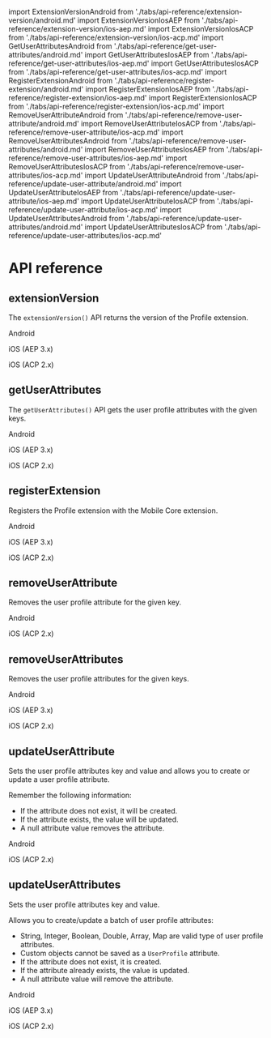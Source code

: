 import ExtensionVersionAndroid from './tabs/api-reference/extension-version/android.md'
import ExtensionVersionIosAEP from './tabs/api-reference/extension-version/ios-aep.md'
import ExtensionVersionIosACP from './tabs/api-reference/extension-version/ios-acp.md'
import GetUserAttributesAndroid from './tabs/api-reference/get-user-attributes/android.md'
import GetUserAttributesIosAEP from './tabs/api-reference/get-user-attributes/ios-aep.md'
import GetUserAttributesIosACP from './tabs/api-reference/get-user-attributes/ios-acp.md'
import RegisterExtensionAndroid from './tabs/api-reference/register-extension/android.md'
import RegisterExtensionIosAEP from './tabs/api-reference/register-extension/ios-aep.md'
import RegisterExtensionIosACP from './tabs/api-reference/register-extension/ios-acp.md'
import RemoveUserAttributeAndroid from './tabs/api-reference/remove-user-attribute/android.md'
import RemoveUserAttributeIosACP from './tabs/api-reference/remove-user-attribute/ios-acp.md'
import RemoveUserAttributesAndroid from './tabs/api-reference/remove-user-attributes/android.md'
import RemoveUserAttributesIosAEP from './tabs/api-reference/remove-user-attributes/ios-aep.md'
import RemoveUserAttributesIosACP from './tabs/api-reference/remove-user-attributes/ios-acp.md'
import UpdateUserAttributeAndroid from './tabs/api-reference/update-user-attribute/android.md'
import UpdateUserAttributeIosAEP from './tabs/api-reference/update-user-attribute/ios-aep.md'
import UpdateUserAttributeIosACP from './tabs/api-reference/update-user-attribute/ios-acp.md'
import UpdateUserAttributesAndroid from './tabs/api-reference/update-user-attributes/android.md'
import UpdateUserAttributesIosACP from './tabs/api-reference/update-user-attributes/ios-acp.md'

# API reference

## extensionVersion

The `extensionVersion()` API returns the version of the Profile extension.

<TabsBlock orientation="horizontal" slots="heading, content" repeat="3"/>

Android

<ExtensionVersionAndroid/>

iOS (AEP 3.x)

<ExtensionVersionIosAEP/>

iOS (ACP 2.x)

<ExtensionVersionIosACP/>

## getUserAttributes

The `getUserAttributes()` API gets the user profile attributes with the given keys.

<TabsBlock orientation="horizontal" slots="heading, content" repeat="3"/>

Android

<GetUserAttributesAndroid/>

iOS (AEP 3.x)

<GetUserAttributesIosAEP/>

iOS (ACP 2.x)

<GetUserAttributesIosACP/>

## registerExtension

Registers the Profile extension with the Mobile Core extension.

<TabsBlock orientation="horizontal" slots="heading, content" repeat="3"/>

Android

<RegisterExtensionAndroid/>

iOS (AEP 3.x)

<RegisterExtensionIosAEP/>

iOS (ACP 2.x)

<RegisterExtensionIosACP/>

## removeUserAttribute

Removes the user profile attribute for the given key.

<TabsBlock orientation="horizontal" slots="heading, content" repeat="2"/>

Android

<RemoveUserAttributeAndroid/>

iOS (ACP 2.x)

<RemoveUserAttributeIosACP/>

## removeUserAttributes

Removes the user profile attributes for the given keys.

<TabsBlock orientation="horizontal" slots="heading, content" repeat="3"/>

Android

<RemoveUserAttributesAndroid/>

iOS (AEP 3.x)

<RemoveUserAttributesIosAEP/>

iOS (ACP 2.x)

<RemoveUserAttributesIosACP/>

## updateUserAttribute

Sets the user profile attributes key and value and allows you to create or update a user profile attribute.

Remember the following information:

* If the attribute does not exist, it will be created.
* If the attribute exists, the value will be updated.
* A null attribute value removes the attribute.

<TabsBlock orientation="horizontal" slots="heading, content" repeat="2"/>

Android

<UpdateUserAttributeAndroid/>

iOS (ACP 2.x)

<UpdateUserAttributeIosACP/>

## updateUserAttributes

Sets the user profile attributes key and value.

Allows you to create/update a batch of user profile attributes:

* String, Integer, Boolean, Double, Array, Map are valid type of user profile attributes.
* Custom objects cannot be saved as a `UserProfile` attribute.
* If the attribute does not exist, it is created.
* If the attribute already exists, the value is updated.
* A null attribute value will remove the attribute.

<TabsBlock orientation="horizontal" slots="heading, content" repeat="3"/>

Android

<UpdateUserAttributesAndroid/>

iOS (AEP 3.x)

<UpdateUserAttributesIosAEP/>

iOS (ACP 2.x)

<UpdateUserAttributesIosACP/>